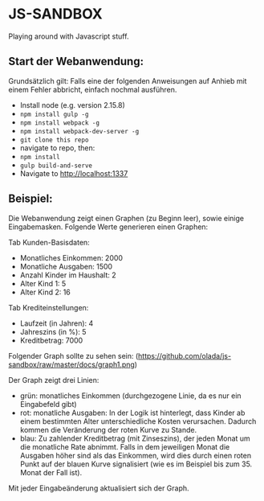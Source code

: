 # JS-SANDBOX
Playing around with Javascript stuff.


## Start der Webanwendung:
Grundsätzlich gilt: Falls eine der folgenden Anweisungen auf Anhieb mit einem Fehler abbricht, einfach nochmal ausführen.

* Install node (e.g. version 2.15.8)
* `npm install gulp -g`
* `npm install webpack -g`
* `npm install webpack-dev-server -g`
* `git clone this repo`
* navigate to repo, then:
* `npm install`
* `gulp build-and-serve`
* Navigate to <http://localhost:1337>

## Beispiel:
Die Webanwendung zeigt einen Graphen (zu Beginn leer), sowie einige Eingabemasken. Folgende Werte generieren einen Graphen:

Tab Kunden-Basisdaten:
* Monatliches Einkommen: 2000
* Monatliche Ausgaben: 1500
* Anzahl Kinder im Haushalt: 2
* Alter Kind 1: 5
* Alter Kind 2: 16

Tab Krediteinstellungen:
* Laufzeit (in Jahren): 4
* Jahreszins (in %): 5
* Kreditbetrag: 7000

Folgender Graph sollte zu sehen sein:
(https://github.com/olada/js-sandbox/raw/master/docs/graph1.png)

Der Graph zeigt drei Linien:
- grün: monatliches Einkommen (durchgezogene Linie, da es nur ein Eingabefeld gibt)
- rot: monatliche Ausgaben: In der Logik ist hinterlegt, dass Kinder ab einem bestimmten Alter unterschiedliche Kosten verursachen. Dadurch kommen die Veränderung der roten Kurve zu Stande.
- blau: Zu zahlender Kreditbetrag (mit Zinseszins), der jeden Monat um die monatliche Rate abnimmt. Falls in dem jeweiligen Monat die Ausgaben höher sind als das Einkommen, wird dies durch einen roten Punkt auf der blauen Kurve signalisiert (wie es im Beispiel bis zum 35. Monat der Fall ist).

Mit jeder Eingabeänderung aktualisiert sich der Graph.
